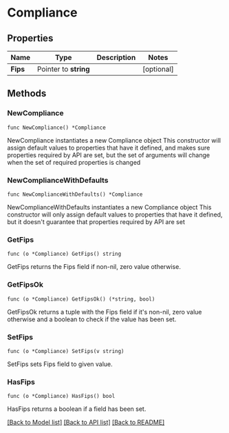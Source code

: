 # Compliance

## Properties

Name | Type | Description | Notes
------------ | ------------- | ------------- | -------------
**Fips** | Pointer to **string** |  | [optional] 

## Methods

### NewCompliance

`func NewCompliance() *Compliance`

NewCompliance instantiates a new Compliance object
This constructor will assign default values to properties that have it defined,
and makes sure properties required by API are set, but the set of arguments
will change when the set of required properties is changed

### NewComplianceWithDefaults

`func NewComplianceWithDefaults() *Compliance`

NewComplianceWithDefaults instantiates a new Compliance object
This constructor will only assign default values to properties that have it defined,
but it doesn't guarantee that properties required by API are set

### GetFips

`func (o *Compliance) GetFips() string`

GetFips returns the Fips field if non-nil, zero value otherwise.

### GetFipsOk

`func (o *Compliance) GetFipsOk() (*string, bool)`

GetFipsOk returns a tuple with the Fips field if it's non-nil, zero value otherwise
and a boolean to check if the value has been set.

### SetFips

`func (o *Compliance) SetFips(v string)`

SetFips sets Fips field to given value.

### HasFips

`func (o *Compliance) HasFips() bool`

HasFips returns a boolean if a field has been set.


[[Back to Model list]](../README.md#documentation-for-models) [[Back to API list]](../README.md#documentation-for-api-endpoints) [[Back to README]](../README.md)


